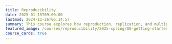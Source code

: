 ```yaml
---
title: Reproducibility
date: 2025-01-15T09:00:00
lastmod: 2024-11-26T06:14:57
summary: This course explores how reproduction, replication, and multiplicity—spanning printmaking, industrial techniques, and modular design—inform the form, content, and creative process in contemporary art.
featured_image: /courses/reproducibility/2025-spring/00-getting-started/2025-reproducibility-course-image.jpg
course_cards: true
---
```

